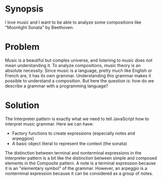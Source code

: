 # Synopsis

I love music and I want to be able to analyze some compositions like "Moonlight Sonata" by Beethoven.

# Problem

Music is a beautiful but complex universe, and listening to music does not mean understanding it. To analyze compositions, music theory is an absolute necessity. Since music is a language, pretty much like English or French are, it has its own grammar. Understanding this grammar makes it possible to understand a composition. But here the question is: how do we describe a grammar with a programming language?

# Solution

The Interpreter pattern is exactly what we need to tell JavaScript how to interpret music grammar. Here we can have:

  * Factory functions to create expressions (especially notes and arpeggios)
  * A basic object literal to represent the context (the sonata)

The distinction between terminal and nonterminal expressions in the Interpreter pattern is a bit like the distinction between simple and composed elements in the Composite pattern. A note is a terminal expression because it is an "elementary symbol" of the grammar. However, an arpeggio is a nonterminal expression because it can be considered as a group of notes.
